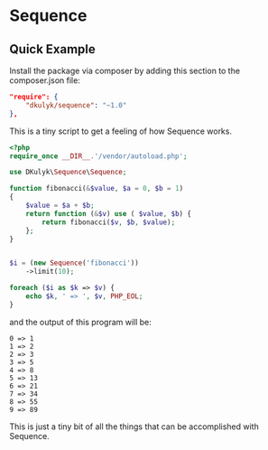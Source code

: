 # Sequence

## Quick Example

Install the package via composer by adding this section to the composer.json file:

```JSON
"require": {
    "dkulyk/sequence": "~1.0"
},
```

This is a tiny script to get a feeling of how Sequence works.

```php
<?php
require_once __DIR__.'/vendor/autoload.php';

use DKulyk\Sequence\Sequence;

function fibonacci(&$value, $a = 0, $b = 1)
{
    $value = $a + $b;
    return function (&$v) use ( $value, $b) {
        return fibonacci($v, $b, $value);
    };
}


$i = (new Sequence('fibonacci'))
    ->limit(10);

foreach ($i as $k => $v) {
    echo $k, ' => ', $v, PHP_EOL;
}
```

and the output of this program will be:

    0 => 1
    1 => 2
    2 => 3
    3 => 5
    4 => 8
    5 => 13
    6 => 21
    7 => 34
    8 => 55
    9 => 89


This is just a tiny bit of all the things that can be accomplished with Sequence.

